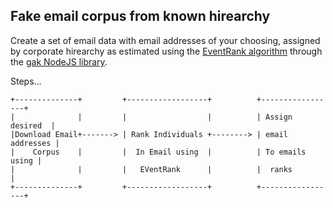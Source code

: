 ## Fake email corpus from known hirearchy

Create a set of email data with email addresses of your choosing, assigned by corporate hirearchy as estimated using
the [EventRank algorithm](http://www.datalab.uci.edu/papers/linkkdd05-02.pdf) through the [gak NodeJS library](https://github.com/CrossLead/gak).

Steps...

```
+--------------+         +------------------+          +-----------------+
|              |         |                  |          | Assign desired  |
|Download Email+-------> | Rank Individuals +--------> | email addresses |
|    Corpus    |         |  In Email using  |          | To emails using |
|              |         |   EVentRank      |          |  ranks          |
+--------------+         +------------------+          +-----------------+
```
